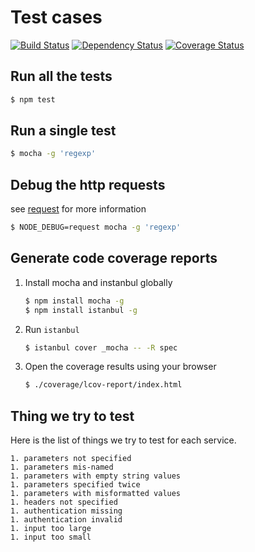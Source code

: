 # Test cases
[![Build Status](https://secure.travis-ci.org/watson-developer-cloud/node-sdk.png)](http://travis-ci.org/watson-developer-cloud/node-sdk)
[![Dependency Status](https://gemnasium.com/watson-developer-cloud/node-sdk.png)](https://gemnasium.com/watson-developer-cloud/node-sdk)
[![Coverage Status](https://img.shields.io/coveralls/watson-developer-cloud/node-sdk.svg)](https://coveralls.io/r/watson-developer-cloud/node-sdk)

## Run all the tests

```sh
$ npm test
```

## Run a single test

```sh
$ mocha -g 'regexp'
```

## Debug the http requests
see [request](https://github.com/request/request) for more information

```sh
$ NODE_DEBUG=request mocha -g 'regexp'
```

## Generate code coverage reports

1. Install mocha and instanbul globally

    ```sh
    $ npm install mocha -g
    $ npm install istanbul -g
    ```

1. Run `istanbul`

    ```sh
    $ istanbul cover _mocha -- -R spec
    ```

1. Open the coverage results using your browser

    ```sh
    $ ./coverage/lcov-report/index.html
    ```

## Thing we try to test
  Here is the list of things we try to test for each service.

    1. parameters not specified
    1. parameters mis-named
    1. parameters with empty string values
    1. parameters specified twice
    1. parameters with misformatted values
    1. headers not specified
    1. authentication missing
    1. authentication invalid
    1. input too large
    1. input too small

